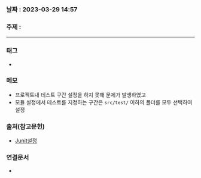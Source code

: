 ### 날짜 : 2023-03-29 14:57
### 주제 :
---
### 태그
* 

### 메모
* 프로젝트내 테스트 구간 설정을 하지 못해 문제가 발생하였고
* 모듈 설정에서 테스트를 지정하는 구간은 `src/test/` 이하의 폴더를 모두 선택하여 설정 

### 출처(참고문헌)
-  [Junit설정](https://velog.io/@wnajsldkf/JUnit-%EC%82%AC%EC%9A%A9%ED%95%98%EA%B8%B0)

### 연결문서
- 